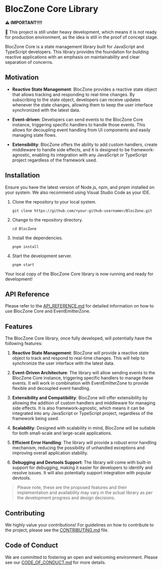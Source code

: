 # BlocZone Core Library

:warning: **IMPORTANT!!!!**

🚧 This project is still under heavy development, which means it is not ready for production environment, as the idea is still in the proof of concept stage.

BlocZone Core is a state management library built for JavaScript and TypeScript developers. This library provides the foundation for building reactive applications with an emphasis on maintainability and clear separation of concerns.

## Motivation

- **Reactive State Management**: BlocZone provides a reactive state object that allows tracking and responding to real-time changes. By subscribing to the state object, developers can receive updates whenever the state changes, allowing them to keep the user interface synchronized with the latest data.

- **Event-driven**: Developers can send events to the BlocZone Core instance, triggering specific handlers to handle those events. This allows for decoupling event handling from UI components and easily managing state flows.

- **Extensibility**: BlocZone offers the ability to add custom handlers, create middleware to handle side effects, and it is designed to be framework-agnostic, enabling its integration with any JavaScript or TypeScript project regardless of the framework used.

## Installation

Ensure you have the latest version of Node.js, npm, and pnpm installed on your system. We also recommend using Visual Studio Code as your IDE.

1. Clone the repository to your local system.
   ```
   git clone https://github.com/<your-github-username>/BlocZone.git
   ```

2. Change to the repository directory.
   ```
   cd BlocZone
   ```

3. Install the dependencies.
   ```
   pnpm install
   ```

4. Start the development server.
   ```
   pnpm start
   ```

Your local copy of the BlocZone Core library is now running and ready for development!

## API Reference
Please refer to the [API_REFERENCE.md](./API_REFERENCE.md) for detailed information on how to use BlocZone Core and EventEmitterZone.

## Features

The BlocZone Core library, once fully developed, will potentially have the following features:

1. **Reactive State Management**: BlocZone will provide a reactive state object to track and respond to real-time changes. This will help to synchronize the user interface with the latest data.

2. **Event-Driven Architecture**: The library will allow sending events to the BlocZone Core instance, triggering specific handlers to manage these events. It will work in combination with EventEmitterZone to provide flexible and decoupled event handling.

3. **Extensibility and Compatibility**: BlocZone will offer extensibility by allowing the addition of custom handlers and middleware for managing side effects. It is also framework-agnostic, which means it can be integrated into any JavaScript or TypeScript project, regardless of the framework being used.

4. **Scalability**: Designed with scalability in mind, BlocZone will be suitable for both small-scale and large-scale applications.

5. **Efficient Error Handling**: The library will provide a robust error handling mechanism, reducing the possibility of unhandled exceptions and improving overall application stability.

6. **Debugging and Devtools Support**: The library will come with built-in support for debugging, making it easier for developers to identify and resolve issues. It will also potentially support integration with popular devtools.

> Please note, these are the proposed features and their implementation and availability may vary in the actual library as per the development progress and design decisions.

## Contributing

We highly value your contributions! For guidelines on how to contribute to the project, please see the [CONTRIBUTING.md](./CONTRIBUTING.md) file.

## Code of Conduct

We are committed to fostering an open and welcoming environment. Please see our [CODE_OF_CONDUCT.md](./CODE_OF_CONDUCT.md) for more details.
